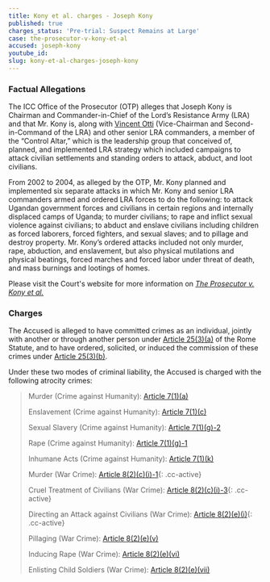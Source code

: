 ```yaml
---
title: Kony et al. charges - Joseph Kony
published: true
charges_status: 'Pre-trial: Suspect Remains at Large'
case: the-prosecutor-v-kony-et-al
accused: joseph-kony
youtube_id:
slug: kony-et-al-charges-joseph-kony
---
```



### Factual Allegations

The ICC Office of the Prosecutor (OTP) alleges that Joseph Kony is Chairman and Commander-in-Chief of the Lord’s Resistance Army (LRA) and that Mr. Kony is, along with [Vincent Otti](https://www.aba-icc.org/accused/vincent-otti/) (Vice-Chairman and Second-in-Command of the LRA) and other senior LRA commanders, a member of the “Control Altar,” which is the leadership group that conceived of, planned, and implemented LRA strategy which included campaigns to attack civilian settlements and standing orders to attack, abduct, and loot civilians.&nbsp;

From 2002 to 2004, as alleged by the OTP, Mr. Kony planned and implemented six separate attacks in which Mr. Kony and senior LRA commanders armed and ordered LRA forces to do the following: to attack Ugandan government forces and civilians in certain regions and internally displaced camps of Uganda; to murder civilians; to rape and inflict sexual violence against civilians; to abduct and enslave civilians including children as forced laborers, forced fighters, and sexual slaves; and to pillage and destroy property. Mr. Kony’s ordered attacks included not only murder, rape, abduction, and enslavement, but also physical mutilations and physical beatings, forced marches and forced labor under threat of death, and mass burnings and lootings of homes.&nbsp;

Please visit the Court's website for more information on *[The Prosecutor v. Kony et al.](https://www.icc-cpi.int/uganda/kony)*

### Charges

The Accused is alleged to have committed crimes as an individual, jointly with another or through another person under&nbsp;[Article 25(3)(a)](http://www.casematrixnetwork.org/case-m/klamberg-commentary/rome-statute/#c1198) of the Rome Statute, and to have ordered, solicited, or induced the commission of these crimes under&nbsp;[Article 25(3)(b)](http://www.casematrixnetwork.org/case-m/klamberg-commentary/rome-statute/#c1198).

Under these two modes of criminal liability, the Accused is charged with the following atrocity crimes:

> Murder (Crime against Humanity):&nbsp;[Article 7(1)(a)](http://www.casematrixnetwork.org/cmn-knowledge-hub/klamberg-commentary/elements-of-crime/#c2286)
>
>
> Enslavement (Crime against Humanity):&nbsp;[Article 7(1)(c)](http://www.casematrixnetwork.org/cmn-knowledge-hub/klamberg-commentary/elements-of-crime/#c2288)
>
>
> Sexual Slavery (Crime against Humanity):&nbsp;[Article 7(1)(g)-2](http://www.casematrixnetwork.org/cmn-knowledge-hub/klamberg-commentary/elements-of-crime/#c2293)
>
>
> Rape (Crime against Humanity):&nbsp;[Article 7(1)(g)-1](http://www.casematrixnetwork.org/cmn-knowledge-hub/klamberg-commentary/elements-of-crime/#c2292)
>
>
> Inhumane Acts (Crime against Humanity):&nbsp;[Article 7(1)(k)](http://www.casematrixnetwork.org/cmn-knowledge-hub/klamberg-commentary/elements-of-crime/#c2301)
>
>
> Murder (War Crime):&nbsp;[Article 8(2)(c)(i)-1](){: .cc-active}
>
>
> Cruel Treatment of Civilians (War Crime):&nbsp;[Article 8(2)(c)(i)-3](){: .cc-active}
>
>
> Directing an Attack against Civilians (War Crime):&nbsp;[Article 8(2)(e)(i)](){: .cc-active}
>
>
> Pillaging (War Crime):&nbsp;[Article 8(2)(e)(v)](http://www.casematrixnetwork.org/cmn-knowledge-hub/klamberg-commentary/elements-of-crime/#c2371)
>
>
> Inducing Rape (War Crime):&nbsp;[Article 8(2)(e)(vi)](http://www.casematrixnetwork.org/cmn-knowledge-hub/klamberg-commentary/elements-of-crime/#c2372)
>
>
> Enlisting Child Soldiers (War Crime):&nbsp;[Article 8(2)(e)(vii)](http://www.casematrixnetwork.org/cmn-knowledge-hub/klamberg-commentary/elements-of-crime/#c2378)